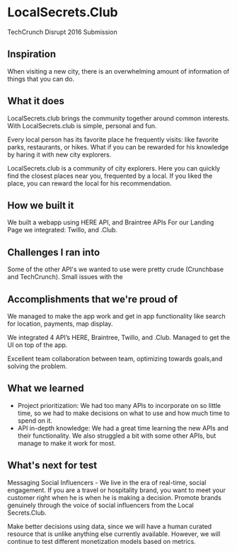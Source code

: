 # LocalSecrets.Club
TechCrunch Disrupt 2016 Submission

## Inspiration
When visiting a new city, there is an overwhelming amount of information of things that you can do. 

## What it does
LocalSecrets.club brings the community together around common interests. With LocalSecrets.club is simple, personal and fun. 

Every local person has its favorite place he frequently visits: like favorite parks, restaurants, or hikes. What if you can be rewarded for his knowledge by haring it with new city explorers. 

LocalSecrets.club is a community of city explorers. Here you can quickly find the closest places near you, frequented by a local. If you liked the place, you can reward the local for his recommendation. 


## How we built it

We built a webapp using HERE API, and Braintree APIs
For our Landing Page we integrated: Twillo, and .Club. 

## Challenges I ran into
Some of the other API's we wanted to use were pretty crude (Crunchbase and TechCrunch). Small issues with the 

## Accomplishments that we're proud of

We managed to make the app work and get in app functionality like search for location, payments, map display. 

We integrated 4 API’s HERE, Braintree, Twillo, and .Club. 
Managed to get the UI on top of the app. 

Excellent team collaboration between team, optimizing towards goals,and solving the problem.

## What we learned

- Project prioritization: We had too many APIs to incorporate on so little time, so we had to make decisions on what to use and how much time to spend on it.
- API in-depth knowledge: We had a great time learning the new APIs and their functionality. We also struggled a bit with some other APIs, but manage to make it work for most.

## What's next for test

Messaging Social Influencers - We live in the era of real-time, social engagement. If you are a travel or hospitality brand, you want to meet your customer right when he is when he is making a decision. Promote brands genuinely through the voice of social influencers from the Local Secrets.Club.

Make better decisions using data, since we will have a human curated resource that is unlike anything else currently available. However, we will continue to test different monetization models based on metrics. 

